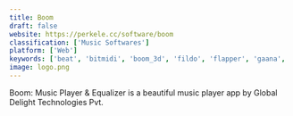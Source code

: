 ```yaml
---
title: Boom
draft: false 
website: https://perkele.cc/software/boom
classification: ['Music Softwares']
platform: ['Web']
keywords: ['beat', 'bitmidi', 'boom_3d', 'fildo', 'flapper', 'gaana', 'jetme', 'jetter', 'konnector_music', 'otto_radio', 'palco_mp3', 'radiogarden', 'slacker', 'sound_control', 'teachable', 'victor']
image: logo.png
---
```

Boom: Music Player & Equalizer is a beautiful music player app by Global Delight Technologies Pvt.